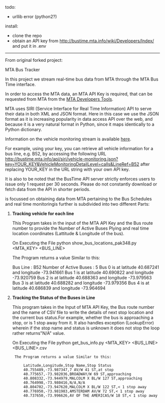 todo:
- urllib error (python2?)

install:
- clone the repo
- obtain an API key from http://bustime.mta.info/wiki/Developers/Index/ and put it in .env

-----

From original forked project:

MTA Bus Tracker

In this project we stream real-time bus data from MTA through the MTA Bus Time interface. 

In order to access the MTA data, an MTA API Key is required, that can be requested from MTA from the [MTA Developers Tools](http://bustime.mta.info/wiki/Developers/Index).

MTA uses SIRI (Service Interface for Real Time Information) API to serve their data in both XML and JSON format. Here in this case we use the JSON format as it is increasing popularity in data access API over the web, and because it is a very natural format in Python, since it maps identically to a Python dictionary. 

Information on the vehicle monitoring stream is available [here](http://bustime.mta.info/wiki/Developers/SIRIVehicleMonitoring).

For example, using your key, you can retrieve all vehicle information for a bus line, e.g. B52, by accessing the following URL http://bustime.mta.info/api/siri/vehicle-monitoring.json?key=YOUR_KEY&VehicleMonitoringDetailLevel=calls&LineRef=B52 after replacing YOUR_KEY in the URL string with your own API key.

It is also to be noted that the BusTime API server strictly enforces users to issue only 1 request per 30 seconds. Please do not constantly download or fetch data from the API in
shorter periods.


is focussed on obtaining data from MTA pertaining to the Bus Schedules and real time monitoringis further is subdivided into two different Parts:

1. **Tracking vehicle for each line**

    This Program takes in the input of the MTA API Key and the Bus route number to provide the Number of Active Buses Plying and real time location coordinates (Lattitude & Longitude of the bus).
    
    On Executing the File python show_bus_locations_pak348.py <MTA_KEY> <BUS_LINE>
    
    The Program returns a value Similar to this:
    
      Bus Line : B52
        Number of Active Buses : 5
        Bus 0 is at latitude 40.687241 and longitude -73.941661
        Bus 1 is at latitude 40.690822 and longitude -73.920759
        Bus 2 is at latitude 40.688363 and longitude -73.979563
        Bus 3 is at latitude 40.688282 and longitude -73.979356
        Bus 4 is at latitude 40.686839 and longitude -73.964694
      
2. **Tracking the Status of the Buses in Line**

    This program takes in the Input of MTA API Key, the Bus route number and the name of CSV file to write the details of next stop location and the current bus status.For example, whether the bus is approaching a stop, or is 1 stop away from it. It also handles exception (LookupError) wherein if the stop name and status is unknown it does not stop the loop rather returns"N/A" value.
    
    On Executing the File python get_bus_info.py <MTA_KEY> <BUS_LINE> <BUS_LINE>.csv
    
        The Program returns a value Similar to this:
        
            Latitude,Longitude,Stop Name,Stop Status
            40.755489,-73.987347,7 AV/W 41 ST,at stop
            40.775657,-73.982036,BROADWAY/W 69 ST,approaching
            40.808332,-73.944979,MALCOLM X BL/W 127 ST,approaching
            40.764998,-73.980416,N/A,N/A
            40.804702,-73.947620,MALCOLM X BL/W 122 ST,< 1 stop away
            40.776950,-73.981983,AMSTERDAM AV/W 72 ST,< 1 stop away
            40.737650,-73.996626,AV OF THE AMERICAS/W 18 ST,< 1 stop away
            
